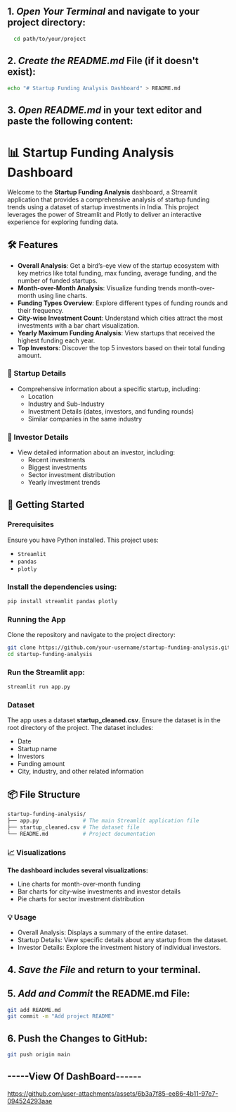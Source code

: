 ## 1. *Open Your Terminal* and navigate to your project directory:
   ```bash
     cd path/to/your/project
   ```
## 2. *Create the README.md* File (if it doesn't exist):
   ```bash
   echo "# Startup Funding Analysis Dashboard" > README.md
   ```
## 3. *Open README.md* in your text editor and paste the following content:
   
# 📊 Startup Funding Analysis Dashboard

Welcome to the **Startup Funding Analysis** dashboard, a Streamlit application that provides a comprehensive analysis of startup funding trends using a dataset of startup investments in India. This project leverages the power of Streamlit and Plotly to deliver an interactive experience for exploring funding data.

## 🛠 Features

- **Overall Analysis**: Get a bird’s-eye view of the startup ecosystem with key metrics like total funding, max funding, average funding, and the number of funded startups.
- **Month-over-Month Analysis**: Visualize funding trends month-over-month using line charts.
- **Funding Types Overview**: Explore different types of funding rounds and their frequency.
- **City-wise Investment Count**: Understand which cities attract the most investments with a bar chart visualization.
- **Yearly Maximum Funding Analysis**: View startups that received the highest funding each year.
- **Top Investors**: Discover the top 5 investors based on their total funding amount.

### 🏢 Startup Details
- Comprehensive information about a specific startup, including:
  - Location
  - Industry and Sub-Industry
  - Investment Details (dates, investors, and funding rounds)
  - Similar companies in the same industry

### 💼 Investor Details
- View detailed information about an investor, including:
  - Recent investments
  - Biggest investments
  - Sector investment distribution
  - Yearly investment trends

## 🚀 Getting Started

### Prerequisites
Ensure you have Python installed. This project uses:
- `Streamlit`
- `pandas`
- `plotly`

### Install the dependencies using:
```bash
pip install streamlit pandas plotly
```
### Running the App
Clone the repository and navigate to the project directory:
```bash
git clone https://github.com/your-username/startup-funding-analysis.git
cd startup-funding-analysis
```
### Run the Streamlit app:
```bash
streamlit run app.py
```
### Dataset
The app uses a dataset **startup_cleaned.csv**. Ensure the dataset is in the root directory of the project. The dataset includes:
- Date
- Startup name
- Investors
- Funding amount
- City, industry, and other related information


## 📦 File Structure
```bash
startup-funding-analysis/
├── app.py              # The main Streamlit application file
├── startup_cleaned.csv # The dataset file
└── README.md           # Project documentation
```

### 📈 Visualizations
**The dashboard includes several visualizations:**
- Line charts for month-over-month funding
- Bar charts for city-wise investments and investor details
- Pie charts for sector investment distribution

### 💡 Usage
- Overall Analysis: Displays a summary of the entire dataset.
- Startup Details: View specific details about any startup from the dataset.
- Investor Details: Explore the investment history of individual investors.

## 4. *Save the File* and return to your terminal.
## 5. *Add and Commit* the README.md File:
   ```bash
   git add README.md
   git commit -m "Add project README"
   ```
## 6. Push the Changes to GitHub:
   ```bash
   git push origin main
   ```

   ## -----View Of DashBoard------
   
https://github.com/user-attachments/assets/6b3a7f85-ee86-4b11-97e7-094524293aae



